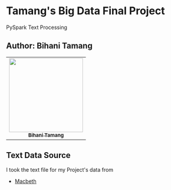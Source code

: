 # Tamang's Big Data Final Project
PySpark Text Processing

## Author: Bihani Tamang
<table>
  <tr>
   <td align="center"><a href="https://github.com/blonbihani"><img src="https://avatars.githubusercontent.com/blonbihani" width="200px;" alt=""/><br /><sub><b>Bihani Tamang</b></sub></a><br /><a href="https://github.com/blonbihani" title="Code"></a></td>
  </tr>
  </table>

## Text Data Source
I took the text file for my Project's data from 

- [Macbeth](https://github.com/cs109/2015/blob/master/Lectures/Lecture15b/sparklect/shakes/macbeth.txt)
